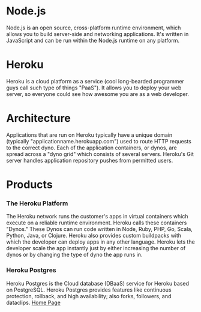 # Node.js

Node.js is an open source, cross-platform runtime environment, which allows you to build server-side and networking applications. It's written in JavaScript and can be run within the Node.js runtime on any platform.

# Heroku

Heroku is a cloud platform as a service (cool long-bearded programmer guys call such type of things "PaaS"). It allows you to deploy your web server, so everyone could see how awesome you are as a web developer.

# Architecture

Applications that are run on Heroku typically have a unique domain (typically "applicationname.herokuapp.com") used to route HTTP requests to the correct dyno. Each of the application containers, or dynos, are spread across a "dyno grid" which consists of several servers. Heroku's Git server handles application repository pushes from permitted users.

# Products

### The Heroku Platform

The Heroku network runs the customer's apps in virtual containers which execute on a reliable runtime environment. Heroku calls these containers "Dynos." These Dynos can run code written in Node, Ruby, PHP, Go, Scala, Python, Java, or Clojure. Heroku also provides custom buildpacks with which the developer can deploy apps in any other language. Heroku lets the developer scale the app instantly just by either increasing the number of dynos or by changing the type of dyno the app runs in.

### Heroku Postgres
Heroku Postgres is the Cloud database (DBaaS) service for Heroku based on PostgreSQL. Heroku Postgres provides features like continuous protection, rollback, and high availability; also forks, followers, and dataclips.
[Home Page](https://osamamousa204.github.io/reading-notes-301/)